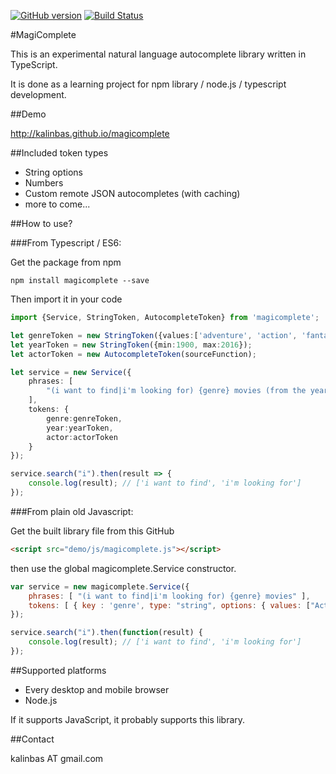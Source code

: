 [![GitHub version](https://badge.fury.io/gh/kalinbas%2Fmagicomplete.svg)](https://badge.fury.io/gh/kalinbas%2Fmagicomplete)
[![Build Status](https://travis-ci.org/kalinbas/magicomplete.svg?branch=master)](https://travis-ci.org/kalinbas/magicomplete)

#MagiComplete

This is an experimental natural language autocomplete library written in TypeScript.

It is done as a learning project for npm library / node.js / typescript development.

##Demo

http://kalinbas.github.io/magicomplete

##Included token types

- String options
- Numbers
- Custom remote JSON autocompletes (with caching)
- more to come...


##How to use?

###From Typescript / ES6:

Get the package from npm

`npm install magicomplete --save`

Then import it in your code

```typescript
import {Service, StringToken, AutocompleteToken} from 'magicomplete';

let genreToken = new StringToken({values:['adventure', 'action', 'fantasy']});
let yearToken = new StringToken({min:1900, max:2016});
let actorToken = new AutocompleteToken(sourceFunction);

let service = new Service({
	phrases: [
		"(i want to find|i'm looking for) {genre} movies (from the year {year}|with {actor}|ordered by (asc|desc)){0,3}"
	],
	tokens: {
		genre:genreToken,
		year:yearToken,
		actor:actorToken
	}
}); 

service.search("i").then(result => {
	console.log(result); // ['i want to find', 'i'm looking for']
});
```

###From plain old Javascript:

Get the built library file from this GitHub

```html
<script src="demo/js/magicomplete.js"></script>
```

then use the global magicomplete.Service constructor. 

```js
var service = new magicomplete.Service({
	phrases: [ "(i want to find|i'm looking for) {genre} movies" ],
	tokens: [ { key : 'genre', type: "string", options: { values: ["Action", "Adventure", "Animation"]}]	
});

service.search("i").then(function(result) {
	console.log(result); // ['i want to find', 'i'm looking for']
});
```

##Supported platforms

- Every desktop and mobile browser
- Node.js

If it supports JavaScript, it probably supports this library.

##Contact

kalinbas AT gmail.com 
